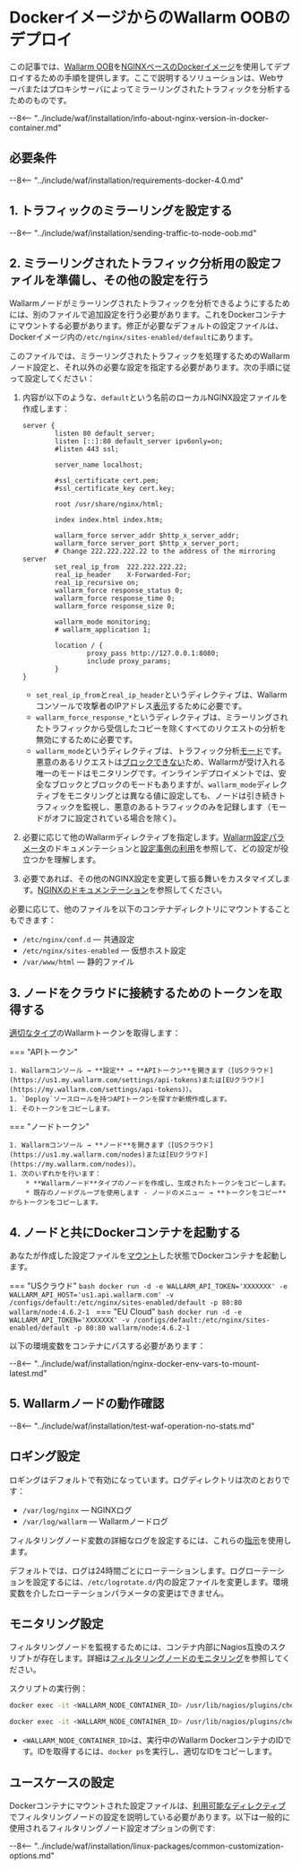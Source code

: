 [doc-wallarm-mode]:             ../../../admin-en/configure-parameters-en.ja.md#wallarm_mode
[doc-config-params]:            ../../../admin-en/configure-parameters-en.ja.md
[doc-monitoring]:               ../../../admin-en/monitoring/intro.md
[waf-mode-instr]:               ../../../admin-en/configure-wallarm-mode.md
[logging-instr]:                ../../../admin-en/configure-logging.md
[proxy-balancer-instr]:         ../../../admin-en/using-proxy-or-balancer-en.ja.md
[process-time-limit-instr]:     ../../../admin-en/configure-parameters-en.ja.md#wallarm_process_time_limit
[allocating-memory-guide]:      ../../../admin-en/configuration-guides/allocate-resources-for-node.md
[nginx-waf-directives]:         ../../../admin-en/configure-parameters-en.ja.md
[graylist-docs]:                ../../../user-guides/ip-lists/graylist.md
[filtration-modes-docs]:        ../../../admin-en/configure-wallarm-mode.md
[application-configuration]:    ../../../user-guides/settings/applications.md
[ptrav-attack-docs]:            ../../../attacks-vulns-list.md#path-traversal
[attacks-in-ui-image]:          ../../../images/admin-guides/test-attacks-quickstart.png
[versioning-policy]:            ../../../updating-migrating/versioning-policy.md#version-list
[node-status-docs]:             ../../../admin-en/configure-statistics-service.md
[node-token]:                   ../../../quickstart.md#deploy-the-wallarm-filtering-node
[api-token]:                    ../../../user-guides/settings/api-tokens.md
[wallarm-token-types]:          ../../../user-guides/nodes/nodes.md#api-and-node-tokens-for-node-creation
[platform]:                     ../../supported-deployment-options.md
[oob-advantages-limitations]:   ../overview.md#advantages-and-limitations
[web-server-mirroring-examples]:overview.md#examples-of-web-server-configuration-for-traffic-mirroring
[memory-instr]:                 ../../../admin-en/configuration-guides/allocate-resources-for-node.md

# DockerイメージからのWallarm OOBのデプロイ

この記事では、[Wallarm OOB](overview.md)を[NGINXベースのDockerイメージ](https://hub.docker.com/r/wallarm/node)を使用してデプロイするための手順を提供します。ここで説明するソリューションは、Webサーバまたはプロキシサーバによってミラーリングされたトラフィックを分析するためのものです。

--8<-- "../include/waf/installation/info-about-nginx-version-in-docker-container.md"

## 必要条件

--8<-- "../include/waf/installation/requirements-docker-4.0.md"

## 1. トラフィックのミラーリングを設定する

--8<-- "../include/waf/installation/sending-traffic-to-node-oob.md"

## 2. ミラーリングされたトラフィック分析用の設定ファイルを準備し、その他の設定を行う

Wallarmノードがミラーリングされたトラフィックを分析できるようにするためには、別のファイルで追加設定を行う必要があります。これをDockerコンテナにマウントする必要があります。修正が必要なデフォルトの設定ファイルは、Dockerイメージ内の`/etc/nginx/sites-enabled/default`にあります。

このファイルでは、ミラーリングされたトラフィックを処理するためのWallarmノード設定と、それ以外の必要な設定を指定する必要があります。次の手順に従って設定してください：

1. 内容が以下のような、`default`という名前のローカルNGINX設定ファイルを作成します：

    ```
    server {
            listen 80 default_server;
            listen [::]:80 default_server ipv6only=on;
            #listen 443 ssl;

            server_name localhost;

            #ssl_certificate cert.pem;
            #ssl_certificate_key cert.key;

            root /usr/share/nginx/html;

            index index.html index.htm;

            wallarm_force server_addr $http_x_server_addr;
            wallarm_force server_port $http_x_server_port;
            # Change 222.222.222.22 to the address of the mirroring server
            set_real_ip_from  222.222.222.22;
            real_ip_header    X-Forwarded-For;
            real_ip_recursive on;
            wallarm_force response_status 0;
            wallarm_force response_time 0;
            wallarm_force response_size 0;

            wallarm_mode monitoring;
            # wallarm_application 1;

            location / {
                    proxy_pass http://127.0.0.1:8080;
                    include proxy_params;
            }
    }
    ```

    * `set_real_ip_from`と`real_ip_header`というディレクティブは、Wallarmコンソールで攻撃者のIPアドレス[表示][proxy-balancer-instr]するために必要です。
    * `wallarm_force_response_*`というディレクティブは、ミラーリングされたトラフィックから受信したコピーを除くすべてのリクエストの分析を無効にするために必要です。
    * `wallarm_mode`というディレクティブは、トラフィック分析[モード][waf-mode-instr]です。悪意のあるリクエストは[ブロックできない][oob-advantages-limitations]ため、Wallarmが受け入れる唯一のモードはモニタリングです。インラインデプロイメントでは、安全なブロックとブロックのモードもありますが、`wallarm_mode`ディレクティブをモニタリングとは異なる値に設定しても、ノードは引き続きトラフィックを監視し、悪意のあるトラフィックのみを記録します（モードがオフに設定されている場合を除く）。
1. 必要に応じて他のWallarmディレクティブを指定します。[Wallarm設定パラメータ](../../../admin-en/configure-parameters-en.ja.md)のドキュメンテーションと[設定事例の利用](#configuring-the-use-cases)を参照して、どの設定が役立つかを理解します。
1. 必要であれば、その他のNGINX設定を変更して振る舞いをカスタマイズします。[NGINXのドキュメンテーション](https://nginx.org/en/docs/beginners_guide.html)を参照してください。

必要に応じて、他のファイルを以下のコンテナディレクトリにマウントすることもできます：

* `/etc/nginx/conf.d` — 共通設定
* `/etc/nginx/sites-enabled` — 仮想ホスト設定
* `/var/www/html` — 静的ファイル

## 3. ノードをクラウドに接続するためのトークンを取得する

[適切なタイプ][wallarm-token-types]のWallarmトークンを取得します：

=== "APIトークン"

    1. Wallarmコンソール → **設定** → **APIトークン**を開きます（[USクラウド](https://us1.my.wallarm.com/settings/api-tokens)または[EUクラウド](https://my.wallarm.com/settings/api-tokens)）。
    1. `Deploy`ソースロールを持つAPIトークンを探すか新規作成します。
    1. そのトークンをコピーします。

=== "ノードトークン"

    1. Wallarmコンソール → **ノード**を開きます（[USクラウド](https://us1.my.wallarm.com/nodes)または[EUクラウド](https://my.wallarm.com/nodes)）。
    1. 次のいずれかを行います： 
        * **Wallarmノード**タイプのノードを作成し、生成されたトークンをコピーします。
        * 既存のノードグループを使用します - ノードのメニュー → **トークンをコピー**からトークンをコピーします。

## 4. ノードと共にDockerコンテナを起動する

あなたが作成した設定ファイルを[マウント](https://docs.docker.com/storage/volumes/)した状態でDockerコンテナを起動します。

=== "USクラウド"
    ```bash
    docker run -d -e WALLARM_API_TOKEN='XXXXXXX' -e WALLARM_API_HOST='us1.api.wallarm.com' -v /configs/default:/etc/nginx/sites-enabled/default -p 80:80 wallarm/node:4.6.2-1
    ```
=== "EU Cloud"
    ```bash
    docker run -d -e WALLARM_API_TOKEN='XXXXXXX' -v /configs/default:/etc/nginx/sites-enabled/default -p 80:80 wallarm/node:4.6.2-1
    ```

以下の環境変数をコンテナにパスする必要があります：

--8<-- "../include/waf/installation/nginx-docker-env-vars-to-mount-latest.md"

## 5. Wallarmノードの動作確認

--8<-- "../include/waf/installation/test-waf-operation-no-stats.md"

## ロギング設定

ロギングはデフォルトで有効になっています。ログディレクトリは次のとおりです：

* `/var/log/nginx` — NGINXログ
* `/var/log/wallarm` — Wallarmノードログ

フィルタリングノード変数の詳細なログを設定するには、これらの[指示](../../../admin-en/configure-logging.md)を使用します。

デフォルトでは、ログは24時間ごとにローテーションします。ログローテーションを設定するには、`/etc/logrotate.d/`内の設定ファイルを変更します。環境変数を介したローテーションパラメータの変更はできません。

## モニタリング設定

フィルタリングノードを監視するためには、コンテナ内部にNagios互換のスクリプトが存在します。詳細は[フィルタリングノードのモニタリング][doc-monitoring]を参照してください。

スクリプトの実行例：

``` bash
docker exec -it <WALLARM_NODE_CONTAINER_ID> /usr/lib/nagios/plugins/check_wallarm_tarantool_timeframe -w 1800 -c 900
```

``` bash
docker exec -it <WALLARM_NODE_CONTAINER_ID> /usr/lib/nagios/plugins/check_wallarm_export_delay -w 120 -c 300
```

* `<WALLARM_NODE_CONTAINER_ID>`は、実行中のWallarm DockerコンテナのIDです。IDを取得するには、`docker ps`を実行し、適切なIDをコピーします。

## ユースケースの設定

Dockerコンテナにマウントされた設定ファイルは、[利用可能なディレクティブ](../../../admin-en/configure-parameters-en.ja.md)でフィルタリングノードの設定を説明している必要があります。以下は一般的に使用されるフィルタリングノード設定オプションの例です:

--8<-- "../include/waf/installation/linux-packages/common-customization-options.md"